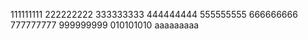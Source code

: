 111111111
222222222
333333333
444444444
555555555
666666666
777777777
999999999
010101010
aaaaaaaaa
